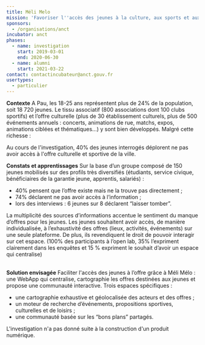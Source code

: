 ```yaml
---
title: Méli Melo
mission: 'Favoriser l''accès des jeunes à la culture, aux sports et aux loisirs '
sponsors:
  - /organisations/anct
incubator: anct
phases:
  - name: investigation
    start: 2019-03-01
    end: 2020-06-30
  - name: alumni
    start: 2021-03-22
contact: contactincubateur@anct.gouv.fr
usertypes:
  - particulier
---
```

**Contexte**
A Pau, les 18-25 ans représentent plus de 24% de la population, soit 18 720 jeunes.
Le tissu associatif (800 associations dont 100 clubs sportifs) et l’offre culturelle (plus de 30
établissement culturels, plus de 500 événements annuels : concerts, animations de rue, matchs,
expos, animations ciblées et thématiques...) y sont bien développés. Malgré cette richesse :

Au cours de l'investigation, 40% des jeunes interrogés déplorent ne pas avoir accès à l'offre culturelle et sportive de la ville.

**Constats et apprentissages**
Sur la base d’un groupe composé de 150 jeunes mobilisés sur des profils très diversifiés (étudiants,
service civique, bénéficiaires de la garantie jeune, apprentis, salariés) :

- 40% pensent que l’offre existe mais ne la trouve pas directement ;
- 74% déclarent ne pas avoir accès à l’information ;
- lors des interviews : 6 jeunes sur 8 déclarent “laisser tomber”.

La multiplicité des sources d’informations accentue le sentiment du manque d’offres pour les jeunes.
Les jeunes souhaitent avoir accès, de manière individualisée, à l’exhaustivité des offres (lieux,
activités, événements) sur une seule plateforme. De plus, ils revendiquent le droit de pouvoir
interagir sur cet espace. (100% des participants à l’open lab, 35% l’expriment clairement dans
les enquêtes et 15 % expriment le souhait d’avoir un espace qui centralise)

\
**Solution envisagée**
Faciliter l'accès des jeunes à l’offre grâce à Méli Mélo : une WebApp qui centralise,
cartographie les offres destinées aux jeunes et propose une communauté interactive.
Trois espaces spécifiques :

- une cartographie exhaustive et géolocalisée des acteurs et des offres ;
- un moteur de recherche d’événements, propositions sportives, culturelles et de loisirs ;
- une communauté basée sur les “bons plans” partagés.

L'investigation n'a pas donné suite à la construction d'un produit numérique.
